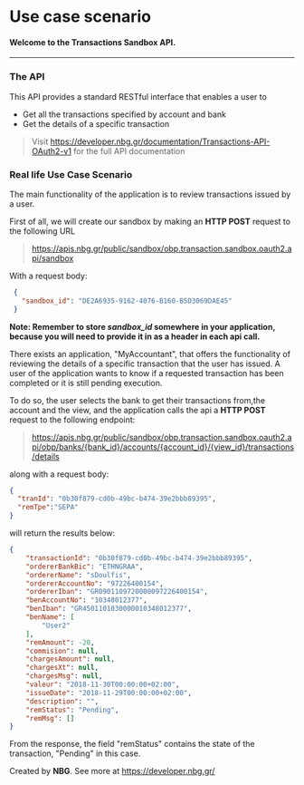 # Use case scenario
#### Welcome to the Transactions Sandbox API.

------------------------------------------------------------------------------------------

### The API
This API provides a standard RESTful interface that enables a user to
* Get all the transactions specified by account and bank
* Get the details of a specific transaction

> Visit https://developer.nbg.gr/documentation/Transactions-API-OAuth2-v1
> for the full API documentation

### Real life Use Case Scenario

The main functionality of the application is to review transactions issued by a user.

First of all, we will create our sandbox by making an **HTTP POST** request to the following URL
> https://apis.nbg.gr/public/sandbox/obp.transaction.sandbox.oauth2.api/sandbox

With a request body:
```json
 {
   "sandbox_id": "DE2A6935-9162-4076-B160-B5D3069DAE45"
 }
``` 

**Note: Remember to store *sandbox_id* somewhere in your application, because you will need to provide it in as a header
in each api call.**

There exists an application, "MyAccountant", that offers the functionality of reviewing the details of a specific transaction that the user has issued. A user of the application wants to know if a requested transaction has been completed 
or it is still pending execution.

To do so, the user selects the bank to get their transactions from,the account and the view, and the application calls the api a **HTTP POST** request to the following endpoint:
>https://apis.nbg.gr/public/sandbox/obp.transaction.sandbox.oauth2.api/obp/banks/{bank_id}/accounts/{account_id}/{view_id}/transactions/details

along with a request body:

```json
{
  "tranId": "0b30f879-cd0b-49bc-b474-39e2bbb89395",
  "remTpe":"SEPA"
}
```

will return the results below:

```json
{
    "transactionId": "0b30f879-cd0b-49bc-b474-39e2bbb89395",
    "ordererBankBic": "ETHNGRAA",
    "ordererName": "sDoulfis",
    "ordererAccountNo": "97226400154",
    "ordererIban": "GR0901109720000097226400154",
    "benAccountNo": "10348012377",
    "benIban": "GR4501101030000010348012377",
    "benName": [
        "User2"
    ],
    "remAmount": -20,
    "commision": null,
    "chargesAmount": null,
    "chargesXt": null,
    "chargesMsg": null,
    "valeur": "2018-11-30T00:00:00+02:00",
    "issueDate": "2018-11-29T00:00:00+02:00",
    "description": "",
    "remStatus": "Pending",
    "remMsg": []
}
```

From the response, the field "remStatus" contains the state of the transaction, "Pending" in this case.


Created by **NBG**. 
See more at https://developer.nbg.gr/
